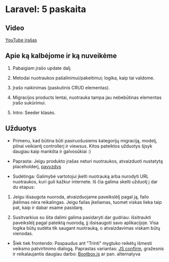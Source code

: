 # Laravel: 5 paskaita

## Video

[YouTube įrašas](https://www.youtube.com/watch?v=RClBxj315pU)

## Apie ką kalbėjome ir ką nuveikėme

1. Pabaigiam įrašo update dalį.

2. Metodai nuotraukos pašalinimui/pakeitimui; logika, kaip tai valdome.

3. Įrašo naikinimas (paskutinis CRUD elementas).

4. Migracijos products lentai, nuotrauka tampa jau nebebūtinas elementas įrašo sukūrimui.

5. Intro: Seeder klasės.

## Užduotys

* Primenu, kad būtina būti pasiruošusiems kategorijų migraciją, modelį, pilnai veikiantį controllerį ir viewsus. Kitos pateiktos užduotys šįsyk daugiau kaip mankšta ir galvosūkiai :)

* Paprasta: Jeigu produkto įrašas neturi nuotraukos, atvaizduoti nustatytą placeholderį, [pavyzdys](https://www.w3schools.com/jsref/tryit.asp?filename=tryjsref_confirm)

* Sudėtinga: Galimybė vartotojui įkelti nuotrauką arba nurodyti URL nuotraukos, kuri guli kažkur internete. Iš čia galima skelti užduotį į dar du etapus:

1. Jeigu išsaugota nuoroda, atvaizduojame paveikslėlį pagal ją, failo įkėlimas nėra reikalingas. Jeigu failas įkeliamas, tuomet viskas lieka taip pat, kaip ir dabar esame pasidarę.

2. Susitvarkius su šita dalimi galima pasidaryti dar gudriau: išsitraukti paveikslėlį pagal pateiktą nuorodą, jį išsisaugoti savo aplikacijoje. Visa logika būtų sudėta tik saugant nuotrauką, o atvaizdavimas viskam būtų vienodas.

* Šiek tiek frontendo: Paspaudus ant "Trinti" mygtuko reikėtų išmesti veiksmo patvirtinimo dialogą. Paprastas variantas: [JS confirm](https://www.w3schools.com/jsref/tryit.asp?filename=tryjsref_confirm), gražesnis ir reikalaujantis daugiau darbo: [Bootbox.js](http://bootboxjs.com/) ar pan. alternatyva
